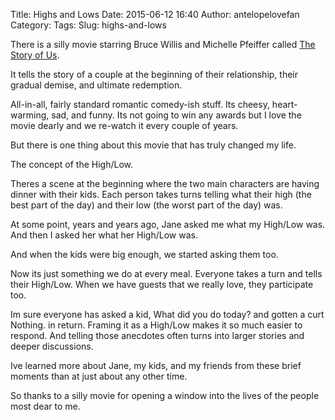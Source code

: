 Title: Highs and Lows
Date: 2015-06-12 16:40
Author: antelopelovefan
Category: 
Tags: 
Slug: highs-and-lows

There is a silly movie starring Bruce Willis and Michelle Pfeiffer called [The Story of Us](http://www.imdb.com/title/tt0160916/).

It tells the story of a couple at the beginning of their relationship, their gradual demise, and ultimate redemption.

All-in-all, fairly standard romantic comedy-ish stuff. Its cheesy, heart-warming, sad, and funny. Its not going to win any awards but I love the movie dearly and we re-watch it every couple of years.

But there is one thing about this movie that has truly changed my life.

The concept of the High/Low.

Theres a scene at the beginning where the two main characters are having dinner with their kids. Each person takes turns telling what their high (the best part of the day) and their low (the worst part of the day) was.

At some point, years and years ago, Jane asked me what my High/Low was. And then I asked her what her High/Low was.

And when the kids were big enough, we started asking them too.

Now its just something we do at every meal. Everyone takes a turn and tells their High/Low. When we have guests that we really love, they participate too.

Im sure everyone has asked a kid, What did you do today? and gotten a curt Nothing. in return. Framing it as a High/Low makes it so much easier to respond. And telling those anecdotes often turns into larger stories and deeper discussions.

Ive learned more about Jane, my kids, and my friends from these brief moments than at just about any other time.

So thanks to a silly movie for opening a window into the lives of the people most dear to me.


